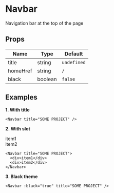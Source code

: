 <script setup>
  import Navbar from '../../../ui/build/components/navbar.vue'
</script>

# Navbar

Navigation bar at the top of the page

<Navbar />

## Props

| Name     | Type    | Default     |
| -------- | ------- | ----------- |
| title    | string  | `undefined` |
| homeHref | string  | `/`         |
| black    | boolean | `false`     |

## Examples

**1. With title**

<Navbar title="SOME PROJECT" />

```vue
<Navbar title="SOME PROJECT" />
```

**2. With slot**

<Navbar title="SOME PROJECT">
  <div>item1</div>
  <div>item2</div>
</Navbar>

```vue
<Navbar title="SOME PROJECT">
  <div>item1</div>
  <div>item2</div>
</Navbar>
```

**3. Black theme**

<Navbar :black="true" title="SOME PROJECT" />

```vue
<Navbar :black="true" title="SOME PROJECT" />
```
